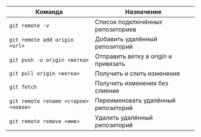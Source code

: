 | Команда                              | Назначение                           |
| ------------------------------------ | ------------------------------------ |
| `git remote -v`                      | Список подключённых репозиториев     |
| `git remote add origin <url>`        | Добавить удалённый репозиторий       |
| `git push -u origin <ветка>`         | Отправить ветку в origin и привязать |
| `git pull origin <ветка>`            | Получить и слить изменения           |
| `git fetch`                          | Получить изменения без слияния       |
| `git remote rename <старое> <новое>` | Переименовать удалённый репозиторий  |
| `git remote remove <имя>`            | Удалить удалённый репозиторий        |
